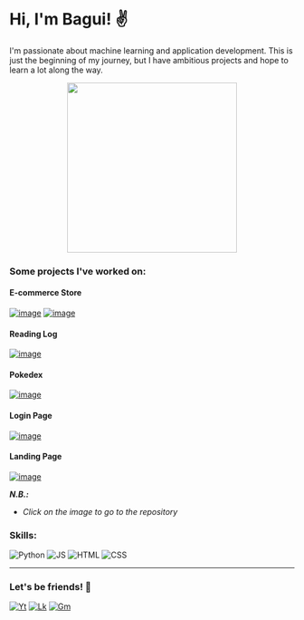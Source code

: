 # Hi, I'm Bagui! ✌️

I'm passionate about machine learning and application development. This is just the beginning of my journey, but I have ambitious projects and hope to learn a lot along the way.
<p align="center">
  <img src="https://media4.giphy.com/media/BpGWitbFZflfSUYuZ9/giphy.gif?cid=ecf05e47ti7fx50r0yj6mtbiycoyk7m7fybvr57g6vh0b9uu&ep=v1_gifs_search&rid=giphy.gif&ct=g" lt='Gif The Office' style="width:300px;"

___

### Some projects I've worked on:
#### E-commerce Store
[![image](https://github.com/castroalves-gabi/castroalves-gabi/assets/117552601/63d17701-35e0-4ec1-94ef-fa3c02a6b887)](https://github.com/castroalves-gabi/BrechoLandingPage)
[![image](https://github.com/castroalves-gabi/castroalves-gabi/assets/117552601/bb8b2a10-ca2c-40ff-b57a-3b01d06f2148)](https://github.com/castroalves-gabi/BrechoLandingPage)

#### Reading Log
[![image](https://github.com/castroalves-gabi/cloneMaratonaApp/assets/117552601/4f64f57d-97ee-4af5-9044-134bc7f56820)](https://github.com/castroalves-gabi/cloneMaratonaApp)

#### Pokedex
[![image](https://github.com/castroalves-gabi/castroalves-gabi/assets/117552601/8ba30162-04ae-4ce6-bc77-33d6844eba19)](https://github.com/castroalves-gabi/js-pokedex)

#### Login Page
[![image](https://github.com/castroalves-gabi/castroalves-gabi/assets/117552601/086e0745-ca76-4567-bdc4-88a0445bec41)](https://github.com/castroalves-gabi/loginPageGlasmorphismCSS)

#### Landing Page
[![image](https://github.com/castroalves-gabi/castroalves-gabi/assets/117552601/dfcbfcb7-beb6-40ee-9172-2188051e1436)](https://github.com/castroalves-gabi/hidratation-cream-water-drop)

**_N.B.:_**
- _Click on the image to go to the repository_
  
### Skills:
![Python](https://img.shields.io/badge/Python-3776AB?style=for-the-badge&logo=python&logoColor=white)
![JS](https://img.shields.io/badge/JavaScript-F7DF1E?style=for-the-badge&logo=javascript&logoColor=black)
![HTML](https://img.shields.io/badge/HTML5-E34F26?style=for-the-badge&logo=html5&logoColor=white)
![CSS](https://img.shields.io/badge/CSS3-1572B6?style=for-the-badge&logo=css3&logoColor=white)
___
### Let's be friends! 🫶
[![Yt](https://img.shields.io/badge/YouTube-FF0000?style=for-the-badge&logo=youtube&logoColor=white)](https://www.youtube.com/channel/UCUUjFllFcqyMQrlvFspyTpA)
[![Lk](https://img.shields.io/badge/LinkedIn-0077B5?style=for-the-badge&logo=linkedin&logoColor=white)](https://www.linkedin.com/in/castroalves-gabi/)
[![Gm](https://img.shields.io/badge/Gmail-D14836?style=for-the-badge&logo=gmail&logoColor=white)](mailto:ile.bgk@gmail.com)
